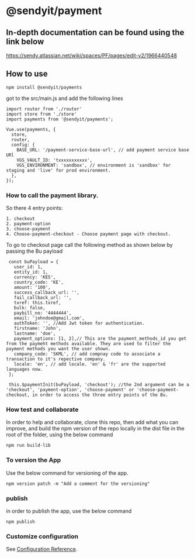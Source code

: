 # @sendyit/payment

## In-depth documentation can be found using the link below
https://sendy.atlassian.net/wiki/spaces/PF/pages/edit-v2/1966440548

## How to use
```
npm install @sendyit/payments
```

got to the src/main.js and add the following lines

```
import router from './router'
import store from './store'
import payments from '@sendyit/payments';

Vue.use(payments, {
  store,
  router,
  config: {
    BASE_URL: '/payment-service-base-url', // add payment service base URl
    VGS_VAULT_ID: 'txxxxxxxxxxx',
    VGS_ENVIRONMENT: 'sandbox', // environment is 'sandbox' for staging and 'live' for prod environment.
  },
});
```


### How to call the payment library.

So there 4 entry points:
 ```
 1. checkout
 2. payment-option
 3. choose-payment
 4. Choose-payment-checkout - Choose payment page with checkout.
 ```

 To go to checkout page call the following method as shown below by passing the Bu payload

 ```
  const buPayload = {
    user_id: 1,
    entity_id: 1,
    currency: 'KES',
    country_code: 'KE',
    amount: '100',
    success_callback_url: '',
    fail_callback_url: '',
    txref: this.txref,
    bulk: false,
    paybill_no: '4444444',
    email: 'johndoe@gmail.com',
    authToken: '', //Add Jwt token for authentication.
    firstname: 'John',
    lastname: 'doe',
    payment_options: [1, 2],// This are the payment_methods_id you get from the paymeht methods available. They are used to filter the payment methods you want the user shown.
    company_code: 'SKML', // add compnay code to associate a transaction to it's repective company.
    locale: 'en', // add locale. 'en' & 'fr' are the supported languages now.
  };

  this.$paymentInit(buPayload, 'checkout'); //the 2nd argument can be a 'checkout', 'payment-option', 'choose-payment' or 'choose-payment-checkout, in order to access the three entry points of the Bu.
 ```

 ### How test and collaborate
 In order to help and collaborate, clone this repo, then add what you can improve, and build the npm version of the repo locally in the dist file in the root of the folder, using the below command

 ```
 npm run build-lib
 ```

 ### To version the App
 Use the below command for versioning of the app.

 ```
 npm version patch -m "Add a comment for the versioning"
 ```

 ### publish 

 in  order to publish the app, use the below command

 ```
 npm publish
 ```


### Customize configuration
See [Configuration Reference](https://cli.vuejs.org/config/).
